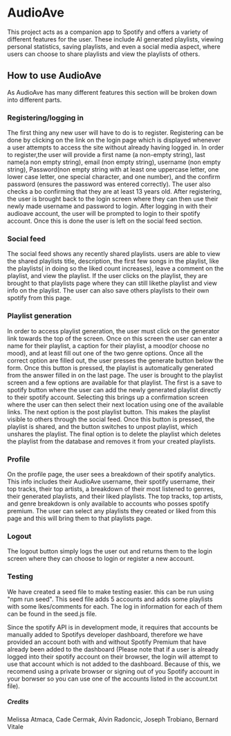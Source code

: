 # AudioAve
This project acts as a companion app to Spotify and offers a variety of different features for the user. These include AI generated playlists, viewing personal statistics, saving playlists, and even a social media aspect, where users can choose to share playlists and view the playlists of others.



## How to use AudioAve
As AudioAve has many different features this section will be broken down into different parts.


### Registering/logging in
The first thing any new user will have to do is to register. Registering can be done by clicking on the link on the login page which is displayed whenever a user attempts to access the site without already having logged in. In order to register,the user will provide a first name (a non-empty string), last name(a non empty string), email (non empty string), username (non empty string), Password(non empty string with at least one uppercase letter, one lower case letter, one special character, and one number), and the confirm password (ensures the password was entered correctly). The user also checks a bo confirming that they are at least 13 years old. After registering, the user is brought back to the login screen where they can then use their newly made username and password to login. After logging in with their audioave account, the user will be prompted to login to their spotify account. Once this is done the user is left on the social feed section.

### Social feed
The social feed shows any recently shared playlists. users are able to view the shared playlists title, description, the first few songs in the playlist, like the playlists( in doing so the liked count increases), leave a comment on the playlist, and view the playlist. If the user clicks on the playlist, they are brought to that playlists page where they can still likethe playlist and view info on the playlist. The user can also save others playlists to their own spotify from this page.

### Playlist generation
In order to access playlist generation, the user must click on the generator link towards the top of the screen. Once on this screen the user can enter a name for their playlist, a caption for their playlist, a mood(or choose no mood), and at least fill out one of the two genre options. Once all the correct option are filled out, the user presses the generate button below the form. 
Once this button is pressed, the playlist is automatically generated from the answer filled in on the last page. The user is brought to the playlist screen and a few options are available for that playlist. The first is a save to spotify button where the user can add the newly generated playlist directly to their spotify account. Selecting this brings up a confirmation screen where the user can then select their next location using one of the available links. The next option is the post playlist button. This makes the playlist visible to others through the social feed. Once this button is pressed, the playlist is shared, and the button switches to unpost playlist, which unshares the playlist. The final option is to delete the playlist which deletes the playlist from the database and removes it from your created playlists.

### Profile
On the profile page, the user sees a breakdown of their spotify analytics. This info includes their AudioAve username, their spotify username, their top tracks, their top artists, a breakdown of their most listened to genres, their generated playlists, and their liked playlists. The top tracks, top artists, and genre breakdown is only available to accounts who posses spotify premium. The user can select any playlists they created or liked from this page and this will bring them to that playlists page.

### Logout
The logout button simply logs the user out and returns them to the login screen where they can choose to login or register a new account.


### Testing
We have created a seed file to make testing easier. this can be run using "npm run seed". This seed file adds 5 accounts and adds some playlists with some lkes/comments for each. The log in information for each of them can be found in the seed.js file.

Since the spotify API is in development mode, it requires that accounts be manually added to Spotifys developer dashboard, therefore we have provided an account both with and without Spotify Premium that have already been added to the dashboard (Please note that if a user is already logged into their spotify account on their browser, the login will attempt to use that account which is not added to the dashboard. Because of this, we recomend using a private browser or signing out of you Spotify account in your borwser so you can use one of the accounts listed in the account.txt file).


##### Credits
Melissa Atmaca, Cade Cermak, Alvin Radoncic, Joseph Trobiano, Bernard Vitale